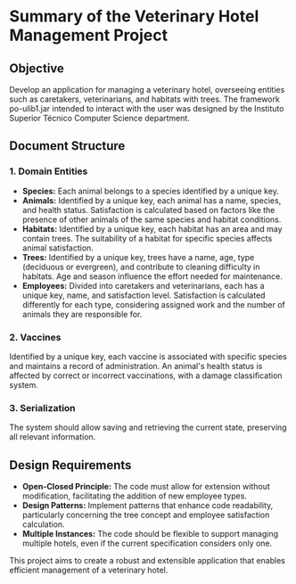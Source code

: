 # Summary of the Veterinary Hotel Management Project

## Objective
Develop an application for managing a veterinary hotel, overseeing entities such as caretakers, veterinarians, and habitats with trees. The framework po-ulib1.jar intended to interact with the user was designed by the Instituto Superior Técnico Computer Science department.

## Document Structure

### 1. Domain Entities
- **Species:** Each animal belongs to a species identified by a unique key.
- **Animals:** Identified by a unique key, each animal has a name, species, and health status. Satisfaction is calculated based on factors like the presence of other animals of the same species and habitat conditions.
- **Habitats:** Identified by a unique key, each habitat has an area and may contain trees. The suitability of a habitat for specific species affects animal satisfaction.
- **Trees:** Identified by a unique key, trees have a name, age, type (deciduous or evergreen), and contribute to cleaning difficulty in habitats. Age and season influence the effort needed for maintenance.
- **Employees:** Divided into caretakers and veterinarians, each has a unique key, name, and satisfaction level. Satisfaction is calculated differently for each type, considering assigned work and the number of animals they are responsible for.

### 2. Vaccines
Identified by a unique key, each vaccine is associated with specific species and maintains a record of administration. An animal's health status is affected by correct or incorrect vaccinations, with a damage classification system.

### 3. Serialization
The system should allow saving and retrieving the current state, preserving all relevant information.

## Design Requirements
- **Open-Closed Principle:** The code must allow for extension without modification, facilitating the addition of new employee types.
- **Design Patterns:** Implement patterns that enhance code readability, particularly concerning the tree concept and employee satisfaction calculation.
- **Multiple Instances:** The code should be flexible to support managing multiple hotels, even if the current specification considers only one.

This project aims to create a robust and extensible application that enables efficient management of a veterinary hotel.

